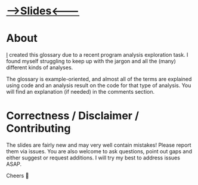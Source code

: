 # [-->Slides<---](https://docs.google.com/presentation/d/1DkInjfdAT6BGIMI2xHavxGgLqrV-seBDvNx0gUgU-6c/edit?usp=sharing)

# About

[I](https://nimrodpar.github.io/) created this glossary due to a recent program analysis exploration task. I found myself struggling to keep up with the jargon and all the (many) different kinds of analyses.

The glossary is example-oriented, and almost all of the terms are explained using code and an analysis result on the code for that type of analysis. You will find an explanation (if needed) in the comments section.

# Correctness / Disclaimer / Contributing

The slides are fairly new and may very well contain mistakes! Please report them via issues. You are also welcome to ask questions, point out gaps and either suggest or request additions. I will try my best to address issues ASAP.

Cheers 🍻
